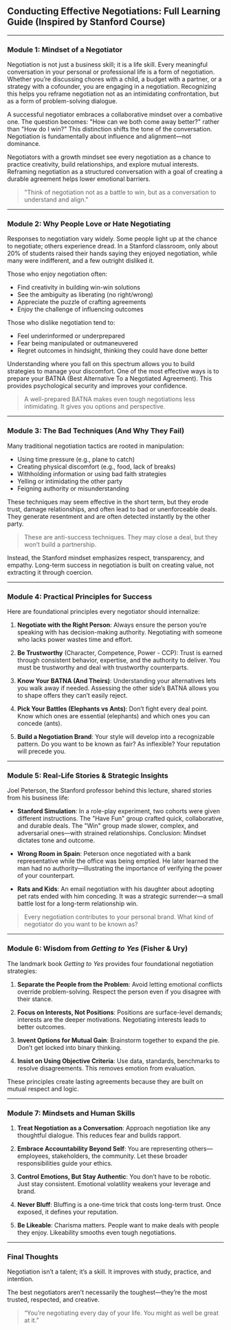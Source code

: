 ## Conducting Effective Negotiations: Full Learning Guide (Inspired by Stanford Course)

---

### Module 1: Mindset of a Negotiator

Negotiation is not just a business skill; it is a life skill. Every meaningful conversation in your personal or professional life is a form of negotiation. Whether you’re discussing chores with a child, a budget with a partner, or a strategy with a cofounder, you are engaging in a negotiation. Recognizing this helps you reframe negotiation not as an intimidating confrontation, but as a form of problem-solving dialogue.

A successful negotiator embraces a collaborative mindset over a combative one. The question becomes: "How can we both come away better?" rather than "How do I win?" This distinction shifts the tone of the conversation. Negotiation is fundamentally about influence and alignment—not dominance.

Negotiators with a growth mindset see every negotiation as a chance to practice creativity, build relationships, and explore mutual interests. Reframing negotiation as a structured conversation with a goal of creating a durable agreement helps lower emotional barriers.

> "Think of negotiation not as a battle to win, but as a conversation to understand and align."

---

### Module 2: Why People Love or Hate Negotiating

Responses to negotiation vary widely. Some people light up at the chance to negotiate; others experience dread. In a Stanford classroom, only about 20% of students raised their hands saying they enjoyed negotiation, while many were indifferent, and a few outright disliked it.

Those who enjoy negotiation often:
- Find creativity in building win-win solutions
- See the ambiguity as liberating (no right/wrong)
- Appreciate the puzzle of crafting agreements
- Enjoy the challenge of influencing outcomes

Those who dislike negotiation tend to:
- Feel underinformed or underprepared
- Fear being manipulated or outmaneuvered
- Regret outcomes in hindsight, thinking they could have done better

Understanding where you fall on this spectrum allows you to build strategies to manage your discomfort. One of the most effective ways is to prepare your BATNA (Best Alternative To a Negotiated Agreement). This provides psychological security and improves your confidence.

> A well-prepared BATNA makes even tough negotiations less intimidating. It gives you options and perspective.

---

### Module 3: The Bad Techniques (And Why They Fail)

Many traditional negotiation tactics are rooted in manipulation:
- Using time pressure (e.g., plane to catch)
- Creating physical discomfort (e.g., food, lack of breaks)
- Withholding information or using bad faith strategies
- Yelling or intimidating the other party
- Feigning authority or misunderstanding

These techniques may seem effective in the short term, but they erode trust, damage relationships, and often lead to bad or unenforceable deals. They generate resentment and are often detected instantly by the other party.

> These are anti-success techniques. They may close a deal, but they won’t build a partnership.

Instead, the Stanford mindset emphasizes respect, transparency, and empathy. Long-term success in negotiation is built on creating value, not extracting it through coercion.

---

### Module 4: Practical Principles for Success

Here are foundational principles every negotiator should internalize:

1. **Negotiate with the Right Person**:
   Always ensure the person you’re speaking with has decision-making authority. Negotiating with someone who lacks power wastes time and effort.

2. **Be Trustworthy** (Character, Competence, Power - CCP):
   Trust is earned through consistent behavior, expertise, and the authority to deliver. You must be trustworthy and deal with trustworthy counterparts.

3. **Know Your BATNA (And Theirs)**:
   Understanding your alternatives lets you walk away if needed. Assessing the other side’s BATNA allows you to shape offers they can’t easily reject.

4. **Pick Your Battles (Elephants vs Ants)**:
   Don’t fight every deal point. Know which ones are essential (elephants) and which ones you can concede (ants).

5. **Build a Negotiation Brand**:
   Your style will develop into a recognizable pattern. Do you want to be known as fair? As inflexible? Your reputation will precede you.

---

### Module 5: Real-Life Stories & Strategic Insights

Joel Peterson, the Stanford professor behind this lecture, shared stories from his business life:

- **Stanford Simulation**: In a role-play experiment, two cohorts were given different instructions. The "Have Fun" group crafted quick, collaborative, and durable deals. The "Win" group made slower, complex, and adversarial ones—with strained relationships. Conclusion: Mindset dictates tone and outcome.

- **Wrong Room in Spain**: Peterson once negotiated with a bank representative while the office was being emptied. He later learned the man had no authority—illustrating the importance of verifying the power of your counterpart.

- **Rats and Kids**: An email negotiation with his daughter about adopting pet rats ended with him conceding. It was a strategic surrender—a small battle lost for a long-term relationship win.

> Every negotiation contributes to your personal brand. What kind of negotiator do you want to be known as?

---

### Module 6: Wisdom from *Getting to Yes* (Fisher & Ury)

The landmark book *Getting to Yes* provides four foundational negotiation strategies:

1. **Separate the People from the Problem**:
   Avoid letting emotional conflicts override problem-solving. Respect the person even if you disagree with their stance.

2. **Focus on Interests, Not Positions**:
   Positions are surface-level demands; interests are the deeper motivations. Negotiating interests leads to better outcomes.

3. **Invent Options for Mutual Gain**:
   Brainstorm together to expand the pie. Don’t get locked into binary thinking.

4. **Insist on Using Objective Criteria**:
   Use data, standards, benchmarks to resolve disagreements. This removes emotion from evaluation.

These principles create lasting agreements because they are built on mutual respect and logic.

---

### Module 7: Mindsets and Human Skills

1. **Treat Negotiation as a Conversation**:
   Approach negotiation like any thoughtful dialogue. This reduces fear and builds rapport.

2. **Embrace Accountability Beyond Self**:
   You are representing others—employees, stakeholders, the community. Let these broader responsibilities guide your ethics.

3. **Control Emotions, But Stay Authentic**:
   You don’t have to be robotic. Just stay consistent. Emotional volatility weakens your leverage and brand.

4. **Never Bluff**:
   Bluffing is a one-time trick that costs long-term trust. Once exposed, it defines your reputation.

5. **Be Likeable**:
   Charisma matters. People want to make deals with people they enjoy. Likeability smooths even tough negotiations.

---

### Final Thoughts

Negotiation isn’t a talent; it’s a skill. It improves with study, practice, and intention.

The best negotiators aren’t necessarily the toughest—they’re the most trusted, respected, and creative.

> “You’re negotiating every day of your life. You might as well be great at it.”


